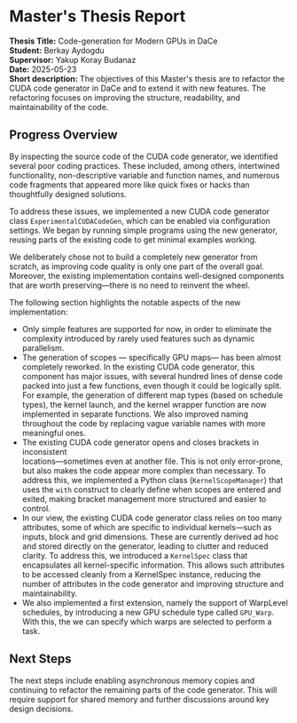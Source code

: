 # Master's Thesis Report

**Thesis Title:** Code-generation for Modern GPUs in DaCe  
**Student:** Berkay Aydogdu  
**Supervisor:** Yakup Koray Budanaz  
**Date:** 2025-05-23  
**Short description:** The objectives of this Master's thesis are to refactor the CUDA code generator in DaCe and to extend it with new features. The refactoring focuses on improving the structure, readability, and maintainability of the code.

## Progress Overview

By inspecting the source code of the CUDA code generator, we identified several poor coding 
practices. These included, among others, intertwined functionality, non-descriptive variable 
and function names, and numerous code fragments that appeared more like quick fixes or hacks 
than thoughtfully designed solutions.

To address these issues, we implemented a new CUDA code generator class `ExperimentalCUDACodeGen`, which can be enabled via configuration settings. We began by
running simple programs using the new generator, reusing parts of the existing code to get 
minimal examples working.

We deliberately chose not to build a completely new generator from scratch, as improving code 
quality is only one part of the overall goal. Moreover, the existing implementation contains 
well-designed components that are worth preserving—there is no need to reinvent the wheel.

The following section highlights the notable aspects of the new implementation:

- Only simple features are supported for now, in order to eliminate the complexity introduced 
  by rarely used features such as dynamic parallelism.
- The generation of scopes — specifically GPU maps— has been almost completely reworked.
  In the existing CUDA code generator, this component has major issues, with several hundred 
  lines of dense code packed into just a few functions, even though it could be logically 
  split. For example, the generation of different map types (based on schedule types), the 
  kernel launch, and the kernel wrapper function are now implemented in separate functions. 
  We also improved naming throughout the code by replacing vague variable names with more 
  meaningful ones.
- The existing CUDA code generator opens and closes brackets in inconsistent   
  locations—sometimes even at another file. This is not only error-prone, but also makes
  the code appear more complex than necessary. To address this, we implemented a Python
  class (`KernelScopeManager`) that uses the `with` construct to clearly define when scopes 
  are  entered and exited, making bracket management more structured and easier to control.
- In our view, the existing CUDA code generator class relies on too many attributes, some of 
  which are specific to individual kernels—such as inputs, block and grid dimensions. These 
  are currently derived ad hoc and stored directly on the generator, leading to clutter and 
  reduced clarity. To address this, we introduced a `KernelSpec` class that encapsulates all 
  kernel-specific information. This allows such attributes to be accessed cleanly from a 
  KernelSpec instance, reducing the number of attributes in the code generator and improving 
  structure and maintainability.
- We also implemented a first extension, namely the support of WarpLevel schedules, by
  introducing a new GPU schedule type called `GPU_Warp`. With this, the we can specify which
  warps are selected to perform a task.


## Next Steps

The next steps include enabling asynchronous memory copies and continuing to refactor the
remaining parts of the code generator. This will require support for shared memory and
further discussions around key design decisions.




